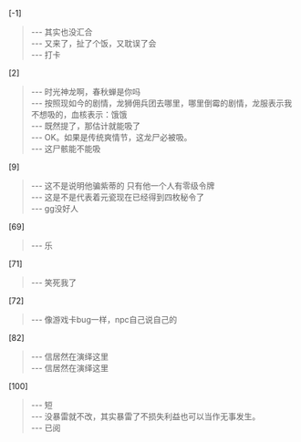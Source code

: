 
[-1] 
>--- 其实也没汇合<br>
>--- 又来了，扯了个饭，又耽误了会<br>
>--- 打卡<br>

[2] 
>--- 时光神龙啊，春秋蝉是你吗<br>
>--- 按照现如今的剧情，龙狮佣兵团去哪里，哪里倒霉的剧情，龙服表示我不想吸的，血核表示：饿饿<br>
>--- 既然提了，那估计就能吸了<br>
>--- OK。如果是传统爽情节，这龙尸必被吸。<br>
>--- 这尸骸能不能吸<br>

[9] 
>--- 这不是说明他骗紫蒂的 只有他一个人有零级令牌<br>
>--- 这是不是代表着元瓷现在已经得到四枚秘令了<br>
>--- gg没好人<br>

[69] 
>--- 乐<br>

[71] 
>--- 笑死我了<br>

[72] 
>--- 像游戏卡bug一样，npc自己说自己的<br>

[82] 
>--- 信居然在演绎这里<br>
>--- 信居然在演绎这里<br>

[100] 
>--- 短<br>
>--- 没暴雷就不改，其实暴雷了不损失利益也可以当作无事发生。<br>
>--- 已阅<br>
